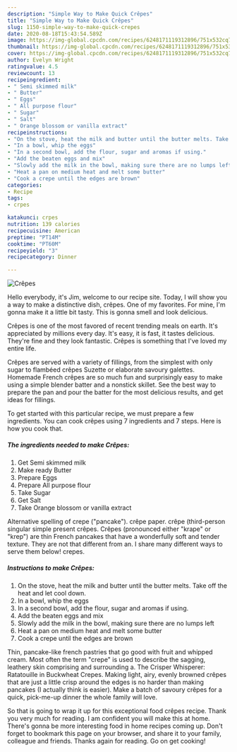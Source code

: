 ```yaml
---
description: "Simple Way to Make Quick Crêpes"
title: "Simple Way to Make Quick Crêpes"
slug: 1150-simple-way-to-make-quick-crepes
date: 2020-08-18T15:43:54.589Z
image: https://img-global.cpcdn.com/recipes/6248171119312896/751x532cq70/crepes-recipe-main-photo.jpg
thumbnail: https://img-global.cpcdn.com/recipes/6248171119312896/751x532cq70/crepes-recipe-main-photo.jpg
cover: https://img-global.cpcdn.com/recipes/6248171119312896/751x532cq70/crepes-recipe-main-photo.jpg
author: Evelyn Wright
ratingvalue: 4.5
reviewcount: 13
recipeingredient:
- " Semi skimmed milk"
- " Butter"
- " Eggs"
- " All purpose flour"
- " Sugar"
- " Salt"
- " Orange blossom or vanilla extract"
recipeinstructions:
- "On the stove, heat the milk and butter until the butter melts. Take off the heat and let cool down."
- "In a bowl, whip the eggs"
- "In a second bowl, add the flour, sugar and aromas if using."
- "Add the beaten eggs and mix"
- "Slowly add the milk in the bowl, making sure there are no lumps left"
- "Heat a pan on medium heat and melt some butter"
- "Cook a crepe until the edges are brown"
categories:
- Recipe
tags:
- crpes

katakunci: crpes 
nutrition: 139 calories
recipecuisine: American
preptime: "PT14M"
cooktime: "PT60M"
recipeyield: "3"
recipecategory: Dinner

---
```



![Crêpes](https://img-global.cpcdn.com/recipes/6248171119312896/751x532cq70/crepes-recipe-main-photo.jpg)

Hello everybody, it's Jim, welcome to our recipe site. Today, I will show you a way to make a distinctive dish, crêpes. One of my favorites. For mine, I'm gonna make it a little bit tasty. This is gonna smell and look delicious.

Crêpes is one of the most favored of recent trending meals on earth. It's appreciated by millions every day. It's easy, it is fast, it tastes delicious. They're fine and they look fantastic. Crêpes is something that I've loved my entire life.

Crêpes are served with a variety of fillings, from the simplest with only sugar to flambéed crêpes Suzette or elaborate savoury galettes. Homemade French crêpes are so much fun and surprisingly easy to make using a simple blender batter and a nonstick skillet. See the best way to prepare the pan and pour the batter for the most delicious results, and get ideas for fillings.


To get started with this particular recipe, we must prepare a few ingredients. You can cook crêpes using 7 ingredients and 7 steps. Here is how you cook that.

<!--inarticleads1-->

##### The ingredients needed to make Crêpes:

1. Get  Semi skimmed milk
1. Make ready  Butter
1. Prepare  Eggs
1. Prepare  All purpose flour
1. Take  Sugar
1. Get  Salt
1. Take  Orange blossom or vanilla extract


Alternative spelling of crepe (&#34;pancake&#34;). crêpe paper. crêpe (third-person singular simple present crêpes. Crêpes (pronounced either &#34;krape&#34; or &#34;krep&#34;) are thin French pancakes that have a wonderfully soft and tender texture. They are not that different from an. I share many different ways to serve them below! crepes. 

<!--inarticleads2-->

##### Instructions to make Crêpes:

1. On the stove, heat the milk and butter until the butter melts. Take off the heat and let cool down.
1. In a bowl, whip the eggs
1. In a second bowl, add the flour, sugar and aromas if using.
1. Add the beaten eggs and mix
1. Slowly add the milk in the bowl, making sure there are no lumps left
1. Heat a pan on medium heat and melt some butter
1. Cook a crepe until the edges are brown


Thin, pancake-like french pastries that go good with fruit and whipped cream. Most often the term &#34;crepe&#34; is used to describe the sagging, leathery skin comprising and surrounding a. The Crisper Whisperer: Ratatouille in Buckwheat Crepes. Making light, airy, evenly browned crêpes that are just a little crisp around the edges is no harder than making pancakes (I actually think is easier). Make a batch of savoury crêpes for a quick, pick-me-up dinner the whole family will love. 

So that is going to wrap it up for this exceptional food crêpes recipe. Thank you very much for reading. I am confident you will make this at home. There's gonna be more interesting food in home recipes coming up. Don't forget to bookmark this page on your browser, and share it to your family, colleague and friends. Thanks again for reading. Go on get cooking!
